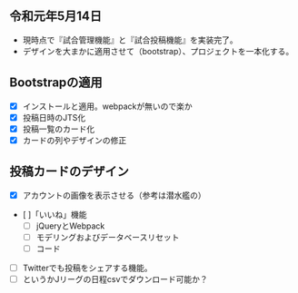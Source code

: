 ## 令和元年5月14日
- 現時点で『試合管理機能』と『試合投稿機能』を実装完了。
- デザインを大まかに適用させて（bootstrap）、プロジェクトを一本化する。

## Bootstrapの適用
- [x] インストールと適用。webpackが無いので楽か
- [x] 投稿日時のJTS化
- [x] 投稿一覧のカード化
 - [x] カードの列やデザインの修正

## 投稿カードのデザイン
- [x] アカウントの画像を表示させる（参考は潜水艦の）
- [ ]「いいね」機能
  - [ ] jQueryとWebpack
  - [ ] モデリングおよびデータベースリセット
  - [ ] コード
- [ ] Twitterでも投稿をシェアする機能。
- [ ] というかJリーグの日程csvでダウンロード可能か？